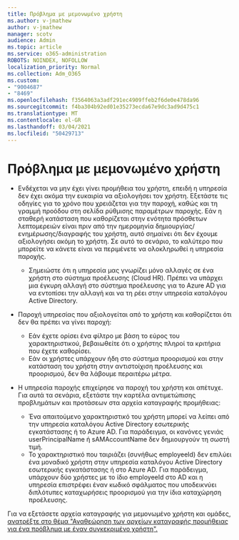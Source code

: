 ```yaml
---
title: Πρόβλημα με μεμονωμένο χρήστη
ms.author: v-jmathew
author: v-jmathew
manager: scotv
audience: Admin
ms.topic: article
ms.service: o365-administration
ROBOTS: NOINDEX, NOFOLLOW
localization_priority: Normal
ms.collection: Adm_O365
ms.custom:
- "9004687"
- "8469"
ms.openlocfilehash: f3564063a3adf291ec4909ffeb2f6de0e478da96
ms.sourcegitcommit: f4ba304b92ed01e35273ecda67e9dc3ad9d475c1
ms.translationtype: MT
ms.contentlocale: el-GR
ms.lasthandoff: 03/04/2021
ms.locfileid: "50429713"
---
```

# <a name="problem-with-single-user"></a>Πρόβλημα με μεμονωμένο χρήστη

- Ενδέχεται να μην έχει γίνει προμήθεια του χρήστη, επειδή η υπηρεσία δεν έχει ακόμα την ευκαιρία να αξιολογήσει τον χρήστη. Εξετάστε τις οδηγίες για το χρόνο που χρειάζεται για την παροχή, καθώς και τη γραμμή προόδου στη σελίδα ρύθμισης παραμέτρων παροχής. Εάν η σταθερή κατάσταση που καθορίζεται στην ενότητα πρόσθετων λεπτομερειών είναι πριν από την ημερομηνία δημιουργίας/ενημέρωσης/διαγραφής του χρήστη, αυτό σημαίνει ότι δεν έχουμε αξιολογήσει ακόμη το χρήστη. Σε αυτό το σενάριο, το καλύτερο που μπορείτε να κάνετε είναι να περιμένετε να ολοκληρωθεί η υπηρεσία παροχής.

  - Σημειώστε ότι η υπηρεσία μας γνωρίζει μόνο αλλαγές σε ένα χρήστη στο σύστημα προέλευσης (Cloud HR). Πρέπει να υπάρχει μια έγκυρη αλλαγή στο σύστημα προέλευσης για το Azure AD για να εντοπίσει την αλλαγή και να τη ρέει στην υπηρεσία καταλόγου Active Directory.
- Παροχή υπηρεσίας που αξιολογείται από το χρήστη και καθορίζεται ότι δεν θα πρέπει να γίνει παροχή:
  - Εάν έχετε ορίσει ένα φίλτρο με βάση το εύρος του χαρακτηριστικού, βεβαιωθείτε ότι ο χρήστης πληροί τα κριτήρια που έχετε καθορίσει.
  - Εάν οι χρήστες υπάρχουν ήδη στο σύστημα προορισμού και στην κατάσταση του χρήστη στην αντιστοίχιση προέλευσης και προορισμού, δεν θα λάβουμε περαιτέρω μέτρα.
- Η υπηρεσία παροχής επιχείρησε να παροχή του χρήστη και απέτυχε. Για αυτά τα σενάρια, εξετάστε την καρτέλα αντιμετώπισης προβλημάτων και προτάσεων στα αρχεία καταγραφής προμήθειας:
  - Ένα απαιτούμενο χαρακτηριστικό του χρήστη μπορεί να λείπει από την υπηρεσία καταλόγου Active Directory εσωτερικής εγκατάστασης ή το Azure AD. Για παράδειγμα, οι κανόνες γενιάς userPrincipalName ή sAMAccountName δεν δημιουργούν τη σωστή τιμή.
  - Το χαρακτηριστικό που ταιριάζει (συνήθως employeeId) δεν επιλύει ένα μοναδικό χρήστη στην υπηρεσία καταλόγου Active Directory εσωτερικής εγκατάστασης ή στο Azure AD. Για παράδειγμα, υπάρχουν δύο χρήστες με το ίδιο employeeId στο AD και η υπηρεσία επιστρέφει έναν κωδικό σφάλματος που υποδεικνύει διπλότυπες καταχωρήσεις προορισμού για την ίδια καταχώρηση προέλευσης.

Για να εξετάσετε αρχεία καταγραφής για μεμονωμένο χρήστη και ομάδες, [ανατρέξτε στο θέμα "Αναθεώρηση των αρχείων καταγραφής προμήθειας για ένα πρόβλημα με έναν συγκεκριμένο χρήστη".](https://docs.microsoft.com/azure/active-directory/reports-monitoring/concept-provisioning-logs)
